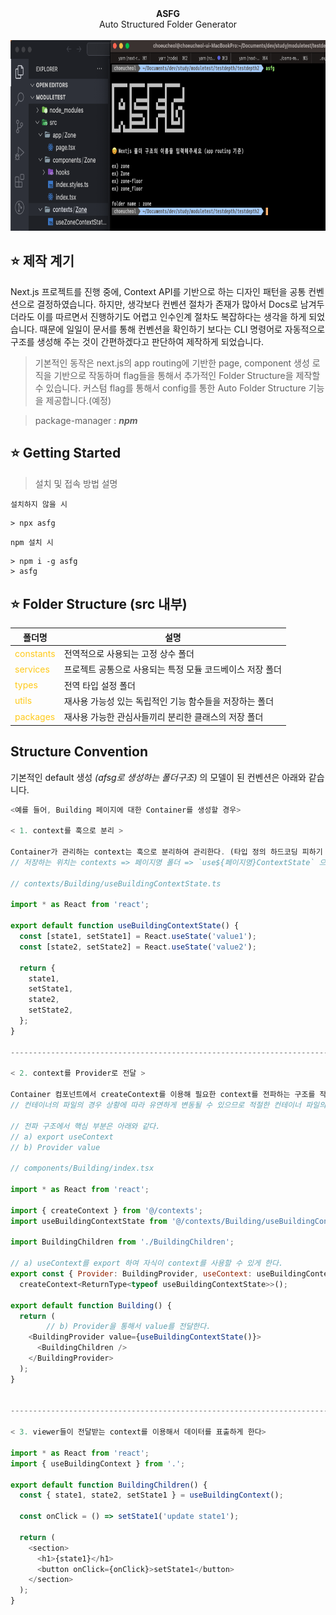 <div align="center"><strong>ASFG</strong></div>
<div align="center">Auto Structured Folder Generator</div>
<br />

<img src="https://raw.githubusercontent.com/chltjdrhd777/image-hosting/main/asfg.png" width="703px" height="305px" title="Github_Logo"/>

## ⭐ 제작 계기

Next.js 프로젝트를 진행 중에, Context API를 기반으로 하는 디자인 패턴을 공통 컨벤션으로 결정하였습니다. 하지만, 생각보다 컨벤션 절차가 존재가 많아서 Docs로 남겨두더라도 이를 따르면서 진행하기도 어렵고 인수인계 절차도 복잡하다는 생각을 하게 되었습니다. 때문에 일일이 문서를 통해 컨벤션을 확인하기 보다는 CLI 명령어로 자동적으로 구조를 생성해 주는 것이 간편하겠다고 판단하여 제작하게 되었습니다.
<br/>

> 기본적인 동작은 next.js의 app routing에 기반한 page, component 생성 로직을 기반으로 작동하며
> flag들을 통해서 추가적인 Folder Structure을 제작할 수 있습니다.
> 커스텀 flag를 통해서 config를 통한 Auto Folder Structure 기능을 제공합니다.(예정)

> package-manager : _**npm**_

## ⭐ Getting Started

> 설치 및 접속 방법 설명

`설치하지 않을 시`

```
> npx asfg
```

`npm 설치 시`

```
> npm i -g asfg
> asfg
```

## ⭐ Folder Structure (src 내부)

<table>
  <thead>
    <tr>
      <th>폴더명</th>
      <th>설명</th>
    </tr>
  </thead>
  <tbody>
    <tr>
      <td style="color: #FFCA1A;">constants</td>
      <td>전역적으로 사용되는 고정 상수 폴더</td>
    </tr>
    <tr>
      <td style="color: #FFCA1A;">services</td>
      <td>프로젝트 공통으로 사용되는 특정 모듈 코드베이스 저장 폴더 </td>
    </tr>
    <tr>
      <td style="color: #FFCA1A;">types</td>
      <td>전역 타입 설정 폴더</td>
    </tr>
    <tr>
      <td style="color: #FFCA1A;">utils</td>
      <td>재사용 가능성 있는 독립적인 기능 함수들을 저장하는 폴더</td>
    </tr>
     <tr>
      <td style="color: #FFCA1A;">packages</td>
      <td>재사용 가능한 관심사들끼리 분리한 클래스의 저장 폴더</td>
    </tr>
  </tbody>
</table>

## Structure Convention

기본적인 default 생성 _(afsg로 생성하는 폴더구조)_ 의 모델이 된 컨벤션은 아래와 같습니다.

```js
<예를 들어, Building 페이지에 대한 Container를 생성할 경우>

< 1. context를 훅으로 분리 >

Container가 관리하는 context는 훅으로 분리하여 관리한다. (타입 정의 하드코딩 피하기 위함)
// 저장하는 위치는 contexts => 페이지명 폴더 => `use${페이지명}ContextState` 으로 생성한다.

// contexts/Building/useBuildingContextState.ts

import * as React from 'react';

export default function useBuildingContextState() {
  const [state1, setState1] = React.useState('value1');
  const [state2, setState2] = React.useState('value2');

  return {
    state1,
    setState1,
    state2,
    setState2,
  };
}

------------------------------------------------------------------------

< 2. context를 Provider로 전달 >

Container 컴포넌트에서 createContext를 이용해 필요한 context를 전파하는 구조를 작성한다.
// 컨테이너의 파일의 경우 상황에 따라 유연하게 변동될 수 있으므로 적절한 컨테이너 파일의 이름을 작성한다. (아래 예시는 index.tsx)

// 전파 구조에서 핵심 부분은 아래와 같다.
// a) export useContext
// b) Provider value

// components/Building/index.tsx

import * as React from 'react';

import { createContext } from '@/contexts';
import useBuildingContextState from '@/contexts/Building/useBuildingContextState';

import BuildingChildren from './BuildingChildren';

// a) useContext를 export 하여 자식이 context를 사용할 수 있게 한다.
export const { Provider: BuildingProvider, useContext: useBuildingContext } =
  createContext<ReturnType<typeof useBuildingContextState>>();

export default function Building() {
  return (
		// b) Provider을 통해서 value를 전달한다.
    <BuildingProvider value={useBuildingContextState()}>
      <BuildingChildren />
    </BuildingProvider>
  );
}


------------------------------------------------------------------------

< 3. viewer들이 전달받는 context를 이용해서 데이터를 표출하게 한다>

import * as React from 'react';
import { useBuildingContext } from '.';

export default function BuildingChildren() {
  const { state1, state2, setState1 } = useBuildingContext();

  const onClick = () => setState1('update state1');

  return (
    <section>
      <h1>{state1}</h1>
      <button onClick={onClick}>setState1</button>
    </section>
  );
}
```
